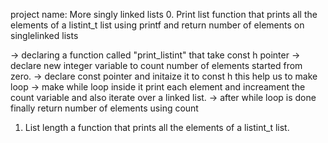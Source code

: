 project name: More singly linked lists
0. Print list 
function that prints all the elements of a listint_t list using printf and return number of elements on singlelinked lists

 -> declaring a function called "print_listint" that take const h pointer
 -> declare new integer variable to count number of elements started from zero.
 -> declare const pointer and initaize it to const h this help us to make loop 
 -> make while loop inside it print each element and increament the count variable and also iterate over a linked list.
 -> after while loop is done finally return number of elements using count 
1. List length 
a function that prints all the elements of a listint_t list.

